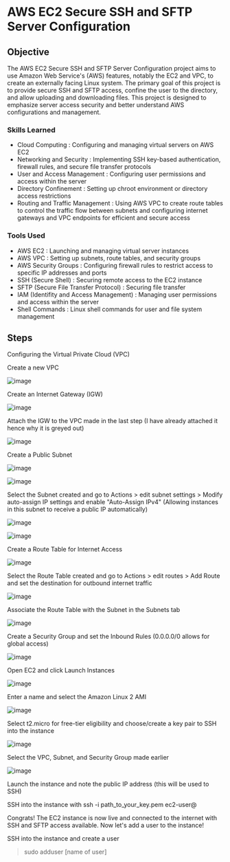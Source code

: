 # AWS EC2 Secure SSH and SFTP Server Configuration

## Objective

The AWS EC2 Secure SSH and SFTP Server Configuration project aims to use Amazon Web Service's (AWS) features, notably the EC2 and VPC, to create an externally facing Linux system. The primary goal of this project is to provide secure SSH and SFTP access, confine the user to the directory, and allow uploading and downloading files. This project is designed to emphasize server access security and better understand AWS configurations and management.

### Skills Learned
- Cloud Computing : Configuring and managing virtual servers on AWS EC2
- Networking and Security : Implementing SSH key-based authentication, firewall rules, and secure file transfer protocols
- User and Access Management : Configuring user permissions and access within the server
- Directory Confinement : Setting up chroot environment or directory access restrictions
- Routing and Traffic Management : Using AWS VPC to create route tables to control the traffic flow between subnets and configuring internet gateways and VPC endpoints for efficient and secure access

### Tools Used

- AWS EC2 : Launching and managing virtual server instances
- AWS VPC : Setting up subnets, route tables, and security groups
- AWS Security Groups : Configuring firewall rules to restrict access to specific IP addresses and ports
- SSH (Secure Shell) : Securing remote access to the EC2 instance
- SFTP (Secure File Transfer Protocol) : Securing file transfer
- IAM (Identifity and Access Management) : Managing user permissions and access within the server
- Shell Commands : Linux shell commands for user and file system management

## Steps
Configuring the Virtual Private Cloud (VPC)

Create a new VPC

![image](https://github.com/user-attachments/assets/7acd0ecc-3a38-4c6c-b4da-ce8d9beb0b33)

Create an Internet Gateway (IGW)

![image](https://github.com/user-attachments/assets/f1097873-396b-4f33-b8a3-936aa3fc5645)

Attach the IGW to the VPC made in the last step (I have already attached it hence why it is greyed out)

![image](https://github.com/user-attachments/assets/a30195dd-8694-42cf-a9af-8cf6899ca1d2)

Create a Public Subnet

![image](https://github.com/user-attachments/assets/c43c9bd6-d0cb-4580-919b-92575f217e09)

![image](https://github.com/user-attachments/assets/ead252d8-71ab-4fc0-a365-f77061219d6d)

Select the Subnet created and go to Actions > edit subnet settings > Modify auto-assign IP settings and enable "Auto-Assign IPv4" (Allowing instances in this subnet to receive a public IP automatically)

![image](https://github.com/user-attachments/assets/28dcc038-5339-4193-8040-343bd96ce824)

![image](https://github.com/user-attachments/assets/dc17c075-a7a3-46e8-abe0-432a3865e681)

Create a Route Table for Internet Access

![image](https://github.com/user-attachments/assets/0fb012e6-5da3-4b06-b4b2-da2073e1262f)

Select the Route Table created and go to Actions > edit routes > Add Route and set the destination for outbound internet traffic

![image](https://github.com/user-attachments/assets/238d556f-39a6-435d-a9ea-be5cdaaa0d0b)

Associate the Route Table with the Subnet in the Subnets tab

![image](https://github.com/user-attachments/assets/6b1c8331-73c6-4e8c-8dff-eeac5618a3a0)

Create a Security Group and set the Inbound Rules (0.0.0.0/0 allows for global access)

![image](https://github.com/user-attachments/assets/0e5cd479-5806-44ec-94ff-cacb9a84673c)


Open EC2 and click Launch Instances

![image](https://github.com/user-attachments/assets/d6136869-7188-4034-a76f-6795fe4f3311)

Enter a name and select the Amazon Linux 2 AMI

![image](https://github.com/user-attachments/assets/79b111ae-cdb1-48f5-a49f-5cf3bb7a63a7)

Select t2.micro for free-tier eligibility and choose/create a key pair to SSH into the instance

![image](https://github.com/user-attachments/assets/7a4ab4fb-060d-49f4-a163-9b88a53fd1e8)

Select the VPC, Subnet, and Security Group made earlier

![image](https://github.com/user-attachments/assets/636cdd1f-8f68-495a-846c-483047913a75)

Launch the instance and note the public IP address (this will be used to SSH)

SSH into the instance with ssh -i path_to_your_key.pem ec2-user@<public-ip>

Congrats! The EC2 instance is now live and connected to the internet with SSH and SFTP access available.
Now let's add a user to the instance!

SSH into the instance and create a user
> sudo adduser [name of user]




















